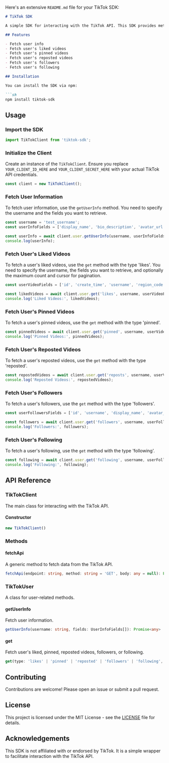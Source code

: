 
Here's an extensive `README.md` file for your TikTok SDK:

```markdown
# TikTok SDK

A simple SDK for interacting with the TikTok API. This SDK provides methods to fetch user information, liked videos, pinned videos, reposted videos, followers, and following lists.

## Features

- Fetch user info
- Fetch user's liked videos
- Fetch user's pinned videos
- Fetch user's reposted videos
- Fetch user's followers
- Fetch user's following

## Installation

You can install the SDK via npm:

```sh
npm install tiktok-sdk
```

## Usage

### Import the SDK

```typescript
import TikTokClient from 'tiktok-sdk';
```

### Initialize the Client

Create an instance of the `TikTokClient`. Ensure you replace `YOUR_CLIENT_ID_HERE` and `YOUR_CLIENT_SECRET_HERE` with your actual TikTok API credentials.

```typescript
const client = new TikTokClient();
```

### Fetch User Information

To fetch user information, use the `getUserInfo` method. You need to specify the username and the fields you want to retrieve.

```typescript
const username = 'test_username';
const userInfoFields = ['display_name', 'bio_description', 'avatar_url', 'is_verified', 'follower_count', 'following_count', 'likes_count', 'video_count'];

const userInfo = await client.user.getUserInfo(username, userInfoFields);
console.log(userInfo);
```

### Fetch User's Liked Videos

To fetch a user's liked videos, use the `get` method with the type 'likes'. You need to specify the username, the fields you want to retrieve, and optionally the maximum count and cursor for pagination.

```typescript
const userVideoFields = ['id', 'create_time', 'username', 'region_code', 'video_description', 'music_id', 'like_count', 'comment_count', 'share_count', 'view_count', 'hashtag_names'];

const likedVideos = await client.user.get('likes', username, userVideoFields);
console.log('Liked Videos:', likedVideos);
```

### Fetch User's Pinned Videos

To fetch a user's pinned videos, use the `get` method with the type 'pinned'.

```typescript
const pinnedVideos = await client.user.get('pinned', username, userVideoFields);
console.log('Pinned Videos:', pinnedVideos);
```

### Fetch User's Reposted Videos

To fetch a user's reposted videos, use the `get` method with the type 'reposted'.

```typescript
const repostedVideos = await client.user.get('reposts', username, userVideoFields);
console.log('Reposted Videos:', repostedVideos);
```

### Fetch User's Followers

To fetch a user's followers, use the `get` method with the type 'followers'.

```typescript
const userFollowersFields = ['id', 'username', 'display_name', 'avatar_url', 'follower_count', 'following_count'];

const followers = await client.user.get('followers', username, userFollowersFields);
console.log('Followers:', followers);
```

### Fetch User's Following

To fetch a user's following, use the `get` method with the type 'following'.

```typescript
const following = await client.user.get('following', username, userFollowersFields);
console.log('Following:', following);
```

## API Reference

### TikTokClient

The main class for interacting with the TikTok API.

#### Constructor

```typescript
new TikTokClient()
```

### Methods

#### fetchApi

A generic method to fetch data from the TikTok API.

```typescript
fetchApi(endpoint: string, method: string = 'GET', body: any = null): Promise<any>
```

### TikTokUser

A class for user-related methods.

#### getUserInfo

Fetch user information.

```typescript
getUserInfo(username: string, fields: UserInfoFields[]): Promise<any>
```

#### get

Fetch user's liked, pinned, reposted videos, followers, or following.

```typescript
get(type: 'likes' | 'pinned' | 'reposted' | 'followers' | 'following', username: string, fields: UserVideoFields[] | UserFollowersFields[], maxCount?: number, cursor?: number | null): Promise<any>
```

## Contributing

Contributions are welcome! Please open an issue or submit a pull request.

## License

This project is licensed under the MIT License - see the [LICENSE](LICENSE) file for details.

## Acknowledgements

This SDK is not affiliated with or endorsed by TikTok. It is a simple wrapper to facilitate interaction with the TikTok API.
```